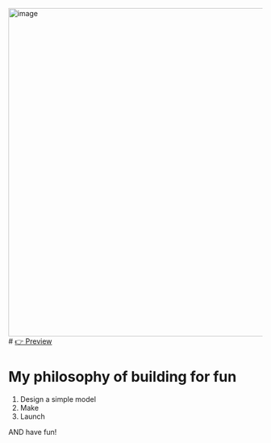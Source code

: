 <img width="651" alt="image" src="https://github.com/wildmaker/Model-Rockets/assets/22314390/e6f35701-6182-4140-ada3-a9e41aac325d"># [👉 Preview](https://wiry-viburnum-560.notion.site/d3c3529c80e043a189c50ac27ae4b550?v=0efed35520094d33be1cbf99bd1ff8a3&pvs=4)
# My philosophy of building for fun
1. Design a simple model
2. Make
3. Launch

AND have fun!


